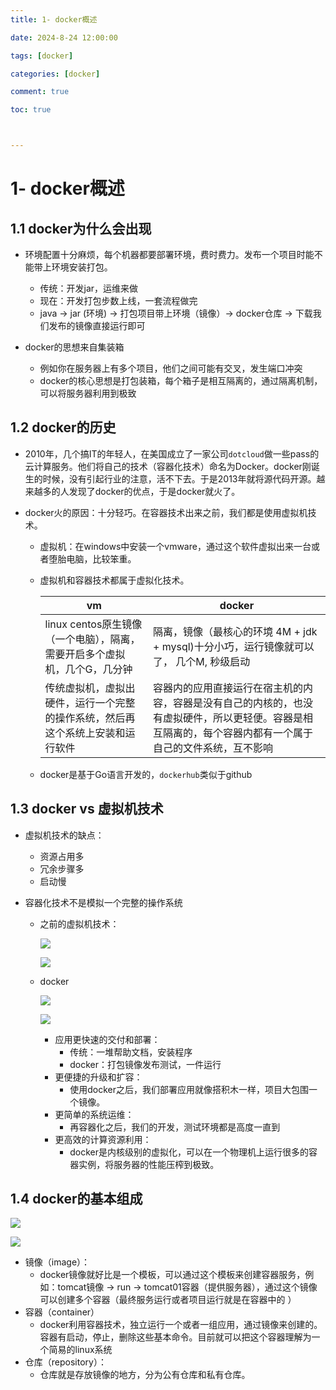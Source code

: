 ```yaml
---
title: 1- docker概述

date: 2024-8-24 12:00:00

tags: [docker]

categories: [docker]

comment: true

toc: true



---
```


# 
<!--more-->

# 1- docker概述

## 1.1 docker为什么会出现



- 环境配置十分麻烦，每个机器都要部署环境，费时费力。发布一个项目时能不能带上环境安装打包。
  - 传统：开发jar，运维来做
  - 现在：开发打包步数上线，一套流程做完
  - java -> jar (环境) -> 打包项目带上环境（镜像）-> docker仓库 -> 下载我们发布的镜像直接运行即可

- docker的思想来自集装箱
  - 例如你在服务器上有多个项目，他们之间可能有交叉，发生端口冲突
  - docker的核心思想是打包装箱，每个箱子是相互隔离的，通过隔离机制，可以将服务器利用到极致

## 1.2 docker的历史

- 2010年，几个搞IT的年轻人，在美国成立了一家公司`dotcloud`做一些pass的云计算服务。他们将自己的技术（容器化技术）命名为Docker。docker刚诞生的时候，没有引起行业的注意，活不下去。于是2013年就将源代码开源。越来越多的人发现了docker的优点，于是docker就火了。

- docker火的原因：十分轻巧。在容器技术出来之前，我们都是使用虚拟机技术。

  - 虚拟机：在windows中安装一个vmware，通过这个软件虚拟出来一台或者堕胎电脑，比较笨重。

  - 虚拟机和容器技术都属于虚拟化技术。

    | vm                                                           | docker                                                       |
    | ------------------------------------------------------------ | ------------------------------------------------------------ |
    | linux centos原生镜像（一个电脑），隔离，需要开启多个虚拟机，几个G，几分钟 | 隔离，镜像（最核心的环境 4M + jdk + mysql)十分小巧，运行镜像就可以了， 几个M, 秒级启动 |
    | 传统虚拟机，虚拟出硬件，运行一个完整的操作系统，然后再这个系统上安装和运行软件 | 容器内的应用直接运行在宿主机的内容，容器是没有自己的内核的，也没有虚拟硬件，所以更轻便。容器是相互隔离的，每个容器内都有一个属于自己的文件系统，互不影响 |

  - docker是基于Go语言开发的，`dockerhub`类似于github

## 1.3 docker vs 虚拟机技术

- 虚拟机技术的缺点：

  - 资源占用多
  -  冗余步骤多
  - 启动慢

- 容器化技术不是模拟一个完整的操作系统

  - 之前的虚拟机技术：

    ![](../../../themes/yilia/source/img/docker/1.png)

    ![](img/docker/1.png)

  - docker

    ![](../../../themes/yilia/source/img/docker/2.png)

    ![](img/docker/2.png)

    - 应用更快速的交付和部署：
      - 传统：一堆帮助文档，安装程序
      - docker：打包镜像发布测试，一件运行
    - 更便捷的升级和扩容：
      - 使用docker之后，我们部署应用就像搭积木一样，项目大包围一个镜像。
    - 更简单的系统运维：
      - 再容器化之后，我们的开发，测试环境都是高度一直到 
    - 更高效的计算资源利用：
      - docker是内核级别的虚拟化，可以在一个物理机上运行很多的容器实例，将服务器的性能压榨到极致。

## 1.4 docker的基本组成

![](../../../themes/yilia/source/img/docker/3.png)

![](img/docker/3.png)

- 镜像（image）：
  - docker镜像就好比是一个模板，可以通过这个模板来创建容器服务，例如：tomcat镜像 -> run -> tomcat01容器（提供服务器），通过这个镜像可以创建多个容器（最终服务运行或者项目运行就是在容器中的 ）
- 容器（container）
  - docker利用容器技术，独立运行一个或者一组应用，通过镜像来创建的。容器有启动，停止，删除这些基本命令。目前就可以把这个容器理解为一个简易的linux系统
- 仓库（repository）：
  - 仓库就是存放镜像的地方，分为公有仓库和私有仓库。